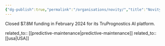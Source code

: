 ```yaml
---
{"dg-publish":true,"permalink":"/organisations/novity/","title":"Novity"}
---
```



Closed $7.8M funding in February 2024 for its TruPrognostics AI platform.

related_to:: [[predictive-maintenance\|predictive-maintenance]]
related_to:: [[usa\|USA]]
